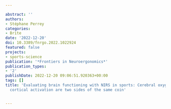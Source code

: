 ---
abstract: ''
authors:
- Stéphane Perrey
categories:
- Brite
date: '2022-12-20'
doi: 10.3389/fnrgo.2022.1022924
featured: false
projects:
- sports-science
publication: '*Frontiers in Neuroergonomics*'
publication_types:
- '2'
publishDate: 2022-12-20 09:06:51.920363+00:00
tags: []
title: 'Evaluating brain functioning with NIRS in sports: Cerebral oxygenation and
  cortical activation are two sides of the same coin'

---
